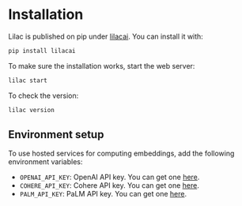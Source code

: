 # Installation

Lilac is published on pip under [lilacai](https://pypi.org/project/lilacai/). You can install it with:

```bash
pip install lilacai
```

To make sure the installation works, start the web server:

```bash
lilac start
```

To check the version:

```bash
lilac version
```

## Environment setup

To use hosted services for computing embeddings, add the following environment variables:

- `OPENAI_API_KEY`: OpenAI API key. You can get one [here](https://platform.openai.com/account/api-keys).
- `COHERE_API_KEY`: Cohere API key. You can get one [here](https://dashboard.cohere.ai/api-keys).
- `PALM_API_KEY`: PaLM API key. You can get one [here](https://makersuite.google.com/app/apikey).
